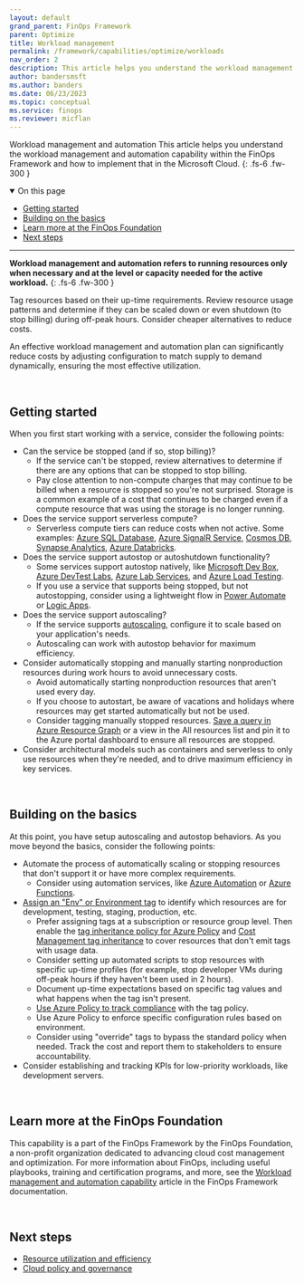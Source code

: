 ```yaml
---
layout: default
grand_parent: FinOps Framework
parent: Optimize
title: Workload management
permalink: /framework/capabilities/optimize/workloads
nav_order: 2
description: This article helps you understand the workload management and automation capability within the FinOps Framework and how to implement that in the Microsoft Cloud.
author: bandersmsft
ms.author: banders
ms.date: 06/23/2023
ms.topic: conceptual
ms.service: finops
ms.reviewer: micflan
---
```


<span class="fs-9 d-block mb-4">Workload management and automation</span>
This article helps you understand the workload management and automation capability within the FinOps Framework and how to implement that in the Microsoft Cloud.
{: .fs-6 .fw-300 }

<details open markdown="1">
  <summary class="fs-2 text-uppercase">On this page</summary>

- [Getting started](#getting-started)
- [Building on the basics](#building-on-the-basics)
- [Learn more at the FinOps Foundation](#learn-more-at-the-finops-foundation)
- [Next steps](#next-steps)

</details>

---

<a name="definition"></a>
**Workload management and automation refers to running resources only when necessary and at the level or capacity needed for the active workload.**
{: .fs-6 .fw-300 }

Tag resources based on their up-time requirements. Review resource usage patterns and determine if they can be scaled down or even shutdown (to stop billing) during off-peak hours. Consider cheaper alternatives to reduce costs.

An effective workload management and automation plan can significantly reduce costs by adjusting configuration to match supply to demand dynamically, ensuring the most effective utilization.

<br>

## Getting started

When you first start working with a service, consider the following points:

- Can the service be stopped (and if so, stop billing)?
  - If the service can't be stopped, review alternatives to determine if there are any options that can be stopped to stop billing.
  - Pay close attention to non-compute charges that may continue to be billed when a resource is stopped so you're not surprised. Storage is a common example of a cost that continues to be charged even if a compute resource that was using the storage is no longer running.
- Does the service support serverless compute?
  - Serverless compute tiers can reduce costs when not active. Some examples: [Azure SQL Database](https://learn.microsoft.com/azure/azure-sql/database/serverless-tier-overview), [Azure SignalR Service](https://learn.microsoft.com/azure/azure-signalr/concept-service-mode), [Cosmos DB](https://learn.microsoft.com/azure/cosmos-db/serverless.md), [Synapse Analytics](https://learn.microsoft.com/azure///learn.microsoft.com/azure///learn.microsoft.com/azure/synapse-analytics/sql/on-demand-workspace-overview.md), [Azure Databricks](https://learn.microsoft.com/azure/databricks/serverless-compute/).
- Does the service support autostop or autoshutdown functionality?
  - Some services support autostop natively, like [Microsoft Dev Box](https://learn.microsoft.com/azure/dev-box/how-to-configure-stop-schedule.md), [Azure DevTest Labs](https://learn.microsoft.com/azure/devtest-labs/devtest-lab-auto-shutdown.md), [Azure Lab Services](https://learn.microsoft.com/azure/lab-services/how-to-configure-auto-shutdown-lab-plans.md), and [Azure Load Testing](https://learn.microsoft.com/azure/load-testing/how-to-define-test-criteria.md#auto-stop-configuration).
  - If you use a service that supports being stopped, but not autostopping, consider using a lightweight flow in [Power Automate](/power-automate/getting-started) or [Logic Apps](https://learn.microsoft.com/azure/logic-apps/logic-apps-overview.md).
- Does the service support autoscaling?
  - If the service supports [autoscaling](https://learn.microsoft.com/azure/architecture/best-practices/auto-scaling), configure it to scale based on your application's needs.
  - Autoscaling can work with autostop behavior for maximum efficiency.
- Consider automatically stopping and manually starting nonproduction resources during work hours to avoid unnecessary costs.
  - Avoid automatically starting nonproduction resources that aren't used every day.
  - If you choose to autostart, be aware of vacations and holidays where resources may get started automatically but not be used.
  - Consider tagging manually stopped resources. [Save a query in Azure Resource Graph](https://learn.microsoft.com/azure/governance/resource-graph/first-query-portal.md) or a view in the All resources list and pin it to the Azure portal dashboard to ensure all resources are stopped.
- Consider architectural models such as containers and serverless to only use resources when they're needed, and to drive maximum efficiency in key services.

<br>

## Building on the basics

At this point, you have setup autoscaling and autostop behaviors. As you move beyond the basics, consider the following points:

- Automate the process of automatically scaling or stopping resources that don't support it or have more complex requirements.
  - Consider using automation services, like [Azure Automation](https://learn.microsoft.com/azure///learn.microsoft.com/azure/automation/automation-solution-vm-management.md) or [Azure Functions](https://learn.microsoft.com/azure/azure-functions/start-stop-vms/overview.md).
- [Assign an "Env" or Environment tag](https://learn.microsoft.com/azure/azure-resource-manager/management/tag-resources.md) to identify which resources are for development, testing, staging, production, etc.
  - Prefer assigning tags at a subscription or resource group level. Then enable the [tag inheritance policy for Azure Policy](https://learn.microsoft.com/azure/governance/policy/samples/built-in-policies.md#tags) and [Cost Management tag inheritance](https://learn.microsoft.com/azure/cost-management-billing/costs/enable-tag-inheritance.md) to cover resources that don't emit tags with usage data.
  - Consider setting up automated scripts to stop resources with specific up-time profiles (for example, stop developer VMs during off-peak hours if they haven't been used in 2 hours).
  - Document up-time expectations based on specific tag values and what happens when the tag isn't present.
  - [Use Azure Policy to track compliance](https://learn.microsoft.com/azure/governance/policy/how-to/get-compliance-data.md) with the tag policy.
  - Use Azure Policy to enforce specific configuration rules based on environment.
  - Consider using "override" tags to bypass the standard policy when needed. Track the cost and report them to stakeholders to ensure accountability.
- Consider establishing and tracking KPIs for low-priority workloads, like development servers.

<br>

## Learn more at the FinOps Foundation

This capability is a part of the FinOps Framework by the FinOps Foundation, a non-profit organization dedicated to advancing cloud cost management and optimization. For more information about FinOps, including useful playbooks, training and certification programs, and more, see the [Workload management and automation capability](https://www.finops.org/framework/capabilities/workload-management-automation) article in the FinOps Framework documentation.

<br>

## Next steps

- [Resource utilization and efficiency](./utilization-efficiency.md)
- [Cloud policy and governance](../manage/policy.md)

<br>
